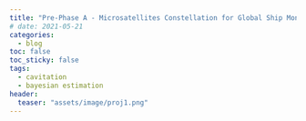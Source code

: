 ```yaml
---
title: "Pre-Phase A - Microsatellites Constellation for Global Ship Monitoring" 
# date: 2021-05-21
categories:
  - blog
toc: false
toc_sticky: false
tags:
  - cavitation
  - bayesian estimation
header:
  teaser: "assets/image/proj1.png"
---
```


